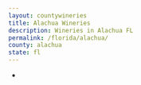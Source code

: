 ```yaml
---
layout: countywineries
title: Alachua Wineries
description: Wineries in Alachua FL
permalink: /florida/alachua/
county: alachua
state: fl
---
```

-
